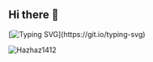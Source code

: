 ## Hi there 👋  
[![Typing SVG](https://readme-typing-svg.demolab.com?font=Fira+Code&weight=500&size=22&pause=1000&color=9DF2FF&center=false&vCenter=true&width=480&lines=I'm+Huan+—+a+Software+Engineer;)](https://git.io/typing-svg)

![Hazhaz1412](https://github-readme-stats-eight-theta.vercel.app/api/top-langs/?username=Hazhaz1412&layout=compact&langs_count=8&theme=nightowl&hide=css,shaderlab,html)

